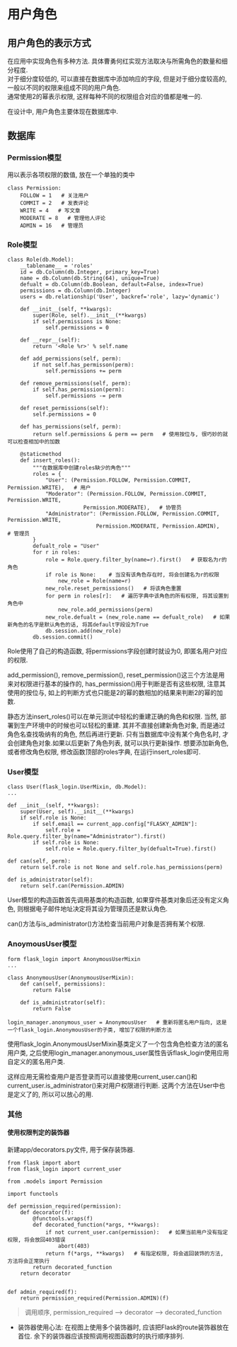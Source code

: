 # 用户角色

## 用户角色的表示方式

在应用中实现角色有多种方法. 具体曹勇何红实现方法取决与所需角色的数量和细分程度.  
对于细分度较低的, 可以直接在数据库中添加响应的字段, 但是对于细分度较高的, 一般以不同的权限来组成不同的用户角色.  
通常使用2的幂表示权限, 这样每种不同的权限组合对应的值都是唯一的.

在设计中, 用户角色主要体现在数据库中.

## 数据库

### Permission模型

用以表示各项权限的数值, 放在一个单独的类中

    class Permission:
        FOLLOW = 1   # 关注用户
        COMMIT = 2   # 发表评论
        WRITE = 4   # 写文章
        MODERATE = 8   # 管理他人评论
        ADMIN = 16   # 管理员

### Role模型

    class Role(db.Model):
        __tablename__ = 'roles'
        id = db.Column(db.Integer, primary_key=True)
        name = db.Column(db.String(64), unique=True)
        defualt = db.Column(db.Boolean, default=False, index=True)
        permissions = db.Column(db.Integer)
        users = db.relationship('User', backref='role', lazy='dynamic')

        def __init__(self, **kwargs):
            super(Role, self).__init__(**kwargs)
            if self.permissions is None:
                self.permissions = 0

        def __repr__(self):
            return '<Role %r>' % self.name

        def add_permissions(self, perm):
            if not self.has_permisson(perm):
                self.permissions += perm

        def remove_permissions(self, perm):
            if self.has_permission(perm):
                self.permissions -= perm

        def reset_permissions(self):
            self.permissions = 0

        def has_permissions(self, perm):
            return self.permissions & perm == perm   # 使用按位与, 很巧妙的就可以检查相加中的加数

        @staticmethod
        def insert_roles():
            """在数据库中创建roles缺少的角色"""
            roles = {
                "User": (Permission.FOLLOW, Permission.COMMIT, Permission.WRITE),   # 用户
                "Moderator": (Permission.FOLLOW, Permission.COMMIT, Permission.WRITE,
                            Permission.MODERATE),   # 协管员
                "Administrator": (Permission.FOLLOW, Permission.COMMIT, Permission.WRITE,
                                Permission.MODERATE, Permission.ADMIN),   # 管理员
            }
            defualt_role = "User"
            for r in roles:
                role = Role.query.filter_by(name=r).first()   # 获取名为r的角色
                if role is None:    # 当没有该角色存在时, 将会创建名为r的权限
                    new_role = Role(name=r)
                new_role.reset_permissions()   # 将该角色重置
                for perm in roles[r]:   # 遍历字典中该角色的所有权限, 将其设置到角色中
                    new_role.add_permissions(perm)
                new_role.defualt = (new_role.name == defualt_role)   # 如果新角色的名字是默认角色的话, 将其default字段设为True
                db.session.add(new_role)
            db.session.commit()

Role使用了自己的构造函数, 将permissions字段创建时就设为0, 即匿名用户对应的权限.

add_permission(), remove_permission(), reset_permission()这三个方法是用来对权限进行基本的操作的, has_permission()用于判断是否有这些权限, 注意其使用的按位与, 如上的判断方式也只能是2的幂的数相加的结果来判断2的幂的加数.

静态方法insert_roles()可以在单元测试中轻松的重建正确的角色和权限. 当然, 部署到生产环境中的时候也可以轻松的重建. 其并不直接创建新角色对象, 而是通过角色名查找吸纳有的角色, 然后再进行更新. 只有当数据库中没有某个角色名时, 才会创建角色对象.如果以后更新了角色列表, 就可以执行更新操作. 想要添加新角色, 或者修改角色权限, 修改函数顶部的roles字典, 在运行insert_roles即可.

### User模型

    class User(flask_login.UserMixin, db.Model):
    ...

    def __init__(self, **kwargs):
        super(User, self).__init__(**kwargs)
        if self.role is None:
            if self.email == current_app.config["FLASKY_ADMIN"]:
                self.role = Role.query.filter_by(name="Administrator").first()
            if self.role is None:
                self.role = Role.query.filter_by(defualt=True).first()

    def can(self, perm):
        return self.role is not None and self.role.has_permissions(perm)

    def is_administrator(self):
        return self.can(Permission.ADMIN)

User模型的构造函数首先调用基类的构造函数, 如果穿件基类对象后还没有定义角色, 则根据电子邮件地址决定将其设为管理员还是默认角色.

can()方法与is_administrator()方法检查当前用户对象是否拥有某个权限.

### AnoymousUser模型

    form flask_login import AnonymousUserMixin
    ...

    class AnonymousUser(AnonymousUserMixin):
        def can(self, permissions):
            return False

        def is_administrator(self):
            return False

    login_manager.anonymous_user = AnonymousUser   # 重新将匿名用户指向, 这是一个flask_login.AnonymousUser的子类, 增加了权限的判断方法

使用flask_login.AnonymousUserMixin基类定义了一个包含角色检查方法的匿名用户类, 之后使用login_manager.anonymous_user属性告诉flask_login使用应用自定义的匿名用户类.

这样应用无需检查用户是否登录而可以直接使用current_user.can()和current_user.is_administrator()来对用户权限进行判断. 这两个方法在User中也是定义了的, 所以可以放心的用.

### 其他

#### 使用权限判定的装饰器

新建app/decorators.py文件, 用于保存装饰器.

    from flask import abort
    from flask_login import current_user

    from .models import Permission

    import functools

    def permission_required(permission):
        def decorator(f):
            @functools.wraps(f)
            def decorated_function(*args, **kwargs):
                if not current_user.can(permission):   # 如果当前用户没有指定权限, 将会放回403错误
                    abort(403)
                return f(*args, **kwargs)   # 有指定权限, 将会返回装饰的方法, 方法将会正常执行
            return decorated_function
        return decorator


    def admin_required(f):
        return permission_required(Permission.ADMIN)(f)

> 调用顺序, permission_required --> decorator --> decorated_function

+ 装饰器使用心法: 在视图上使用多个装饰器时, 应该把Flask的route装饰器放在首位. 余下的装饰器应该按照调用视图函数时的执行顺序排列.
